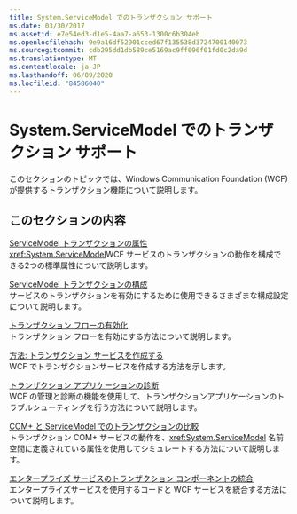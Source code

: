 ```yaml
---
title: System.ServiceModel でのトランザクション サポート
ms.date: 03/30/2017
ms.assetid: e7e54ed3-d1e5-4aa7-a653-1300c6b304eb
ms.openlocfilehash: 9e9a16df52901cced67f135538d3724700140073
ms.sourcegitcommit: cdb295dd1db589ce5169ac9ff096f01fd0c2da9d
ms.translationtype: MT
ms.contentlocale: ja-JP
ms.lasthandoff: 06/09/2020
ms.locfileid: "84586040"
---
```

# <a name="transactional-support-in-systemservicemodel"></a>System.ServiceModel でのトランザクション サポート
このセクションのトピックでは、Windows Communication Foundation (WCF) が提供するトランザクション機能について説明します。  
  
## <a name="in-this-section"></a>このセクションの内容  
 [ServiceModel トランザクションの属性](servicemodel-transaction-attributes.md)  
 <xref:System.ServiceModel>WCF サービスのトランザクションの動作を構成できる2つの標準属性について説明します。  
  
 [ServiceModel トランザクションの構成](servicemodel-transaction-configuration.md)  
 サービスのトランザクションを有効にするために使用できるさまざまな構成設定について説明します。  
  
 [トランザクション フローの有効化](enabling-transaction-flow.md)  
 トランザクション フローを有効にする方法について説明します。  
  
 [方法: トランザクション サービスを作成する](how-to-create-a-transactional-service.md)  
 WCF でトランザクションサービスを作成する方法を示します。  
  
 [トランザクション アプリケーションの診断](diagnosing-transactional-applications.md)  
 WCF の管理と診断の機能を使用して、トランザクションアプリケーションのトラブルシューティングを行う方法について説明します。  
  
 [COM+ と ServiceModel でのトランザクションの比較](comparing-transactions-in-com-and-servicemodel.md)  
 トランザクション COM+ サービスの動作を、<xref:System.ServiceModel> 名前空間に定義されている属性を使用してシミュレートする方法について説明します。  
  
 [エンタープライズ サービスのトランザクション コンポーネントの統合](integrating-enterprise-services-transactional-components.md)  
 エンタープライズサービスを使用するコードと WCF サービスを統合する方法について説明します。
